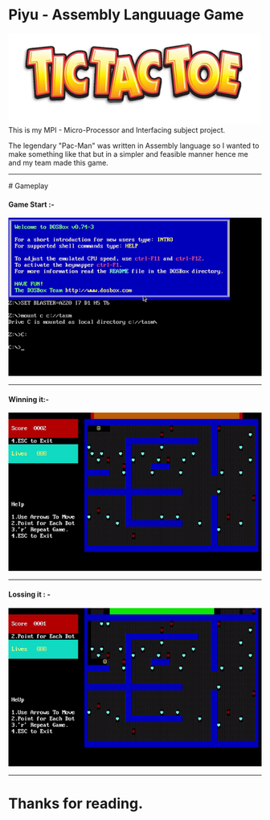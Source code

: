 # Piyu - Assembly Languuage Game

<img src = "https://github.com/prithvi-sharma/Projects/blob/master/Piyu%20-%20Assembly%20Language%20Game/Images/Main%20Page.jpg">
This is my MPI - Micro-Processor and Interfacing subject project.

The legendary "Pac-Man" was written in Assembly language so I wanted to make something like that but in a simpler and feasible manner hence me and my team made this game.

<hr>
# Gameplay

#### Game Start :-

<img src = "Piyu Start.gif">
<hr>

#### Winning it:- 

<img src = "Piyu Win.gif">
<hr>

#### Lossing it : - 

<img src = "Piyu Lose.gif">
<hr>

# Thanks for reading.

